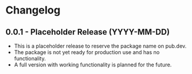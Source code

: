 # Changelog

## 0.0.1 - Placeholder Release (YYYY-MM-DD)

* This is a placeholder release to reserve the package name on pub.dev.
* The package is not yet ready for production use and has no functionality.
* A full version with working functionality is planned for the future.
